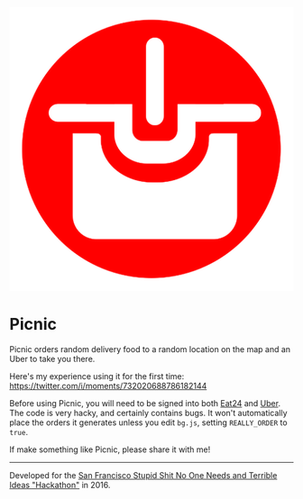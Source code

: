 ![Picnic](logo.png)

# Picnic

Picnic orders random delivery food to a random location on the map and an Uber
to take you there.

Here's my experience using it for the first time:
https://twitter.com/i/moments/732020688786182144

Before using Picnic, you will need to be signed into both
[Eat24](http://eat24.com) and [Uber](https://m.uber.com). The code is very
hacky, and certainly contains bugs. It won't automatically place the orders it
generates unless you edit `bg.js`, setting `REALLY_ORDER` to `true`.

If make something like Picnic, please share it with me!

---

Developed for the [San Francisco Stupid Shit No One Needs and Terrible Ideas
"Hackathon"](https://stupidhackathon.github.io/) in 2016.
